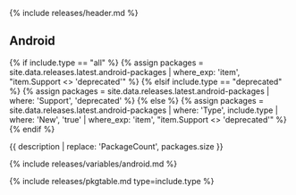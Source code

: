 {% include releases/header.md %}

## Android

{% if include.type == "all" %}
  {% assign packages = site.data.releases.latest.android-packages | where_exp: 'item', "item.Support <> 'deprecated'" %}
{% elsif include.type == "deprecated" %}
  {% assign packages = site.data.releases.latest.android-packages | where: 'Support', 'deprecated' %}
{% else %}
  {% assign packages = site.data.releases.latest.android-packages | where: 'Type', include.type | where: 'New', 'true' | where_exp: 'item', "item.Support <> 'deprecated'" %}
{% endif %}

{{ description | replace: 'PackageCount', packages.size }}

{% include releases/variables/android.md %}

{% include releases/pkgtable.md type=include.type %}